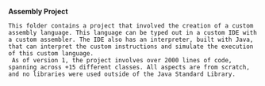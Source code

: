  **Assembly Project**  
  
    This folder contains a project that involved the creation of a custom assembly language. This language can be typed out in a custom IDE with a custom assembler. The IDE also has an interpreter, built with Java, that can interpret the custom instructions and simulate the execution of this custom language.
     As of version 1, the project involves over 2000 lines of code, spanning across +15 different classes. All aspects are from scratch, and no libraries were used outside of the Java Standard Library.